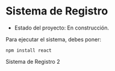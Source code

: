 <h1> Sistema de Registro</h1>

- Estado del proyecto: En construcción. 

Para ejecutar el sistema, debes poner: 

````npm install react ````

Sistema de Registro 2
